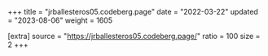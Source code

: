 +++
title = "jrballesteros05.codeberg.page"
date = "2022-03-22"
updated = "2023-08-06"
weight = 1605

[extra]
source = "https://jrballesteros05.codeberg.page/"
ratio = 100
size = 2
+++
